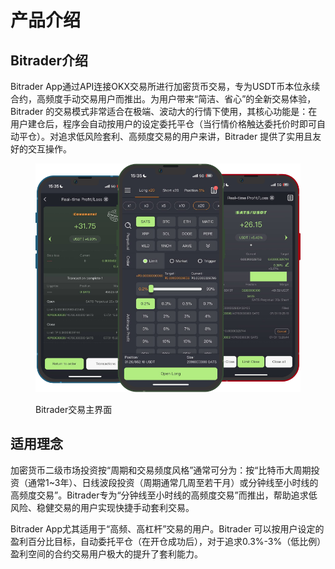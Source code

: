 # 产品介绍

## Bitrader介绍

Bitrader App通过API连接OKX交易所进行加密货币交易，专为USDT币本位永续合约，高频度手动交易用户而推出。为用户带来“简洁、省心”的全新交易体验，Bitrader 的交易模式非常适合在极端、波动大的行情下使用，其核心功能是：在用户建仓后，程序会自动按用户的设定委托平仓（当行情价格触达委托价时即可自动平仓）。对追求低风险套利、高频度交易的用户来讲，Bitrader 提供了实用且友好的交互操作。



<figure><img src=".gitbook/assets/Mockups.png" alt="" width="563"><figcaption><p>Bitrader交易主界面</p></figcaption></figure>

## 适用理念

加密货币二级市场投资按“周期和交易频度风格”通常可分为：按“比特币大周期投资（通常1\~3年）、日线波段投资（周期通常几周至若干月）或分钟线至小时线的高频度交易”。Bitrader专为“分钟线至小时线的高频度交易”而推出，帮助追求低风险、稳健交易的用户实现快捷手动套利交易。

Bitrader App尤其适用于“高频、高杠杆”交易的用户。Bitrader 可以按用户设定的盈利百分比目标，自动委托平仓（在开仓成功后），对于追求0.3%-3%（低比例）盈利空间的合约交易用户极大的提升了套利能力。
